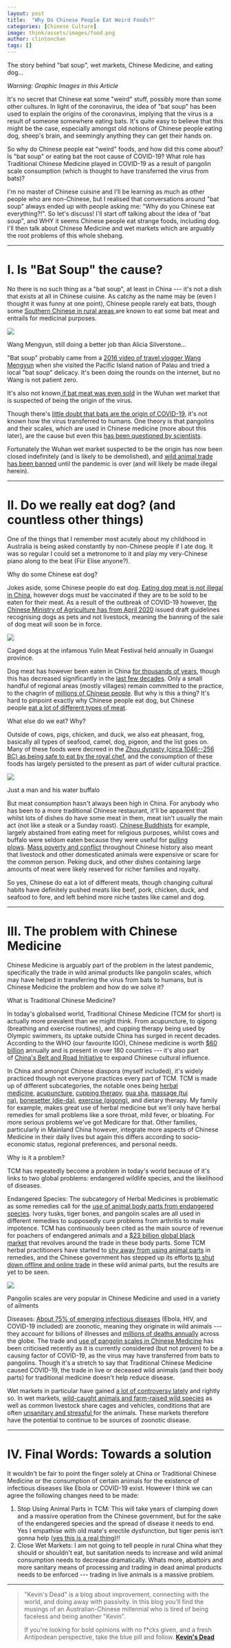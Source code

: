 ```yaml
---
layout: post
title:  "Why Do Chinese People Eat Weird Foods?"
categories: [Chinese Culture]
image: think/assets/images/food.png
author: clintonchan
tags: []
---
```


The story behind "bat soup", wet markets, Chinese Medicine, and eating dog...

*Warning: Graphic Images in this Article*

It's no secret that Chinese eat some "weird" stuff, possibly more than some other cultures. In light of the coronavirus, the idea of "bat soup" has been used to explain the origins of the coronavirus, implying that the virus is a result of someone somewhere eating bats. It's quite easy to believe that this might be the case, especially amongst old notions of Chinese people eating dog, sheep's brain, and seemingly anything they can get their hands on.

So why do Chinese people eat "weird" foods, and how did this come about? Is "bat soup" or eating bat the root cause of COVID-19? What role has Traditional Chinese Medicine played in COVID-19 as a result of pangolin scale consumption (which is thought to have transferred the virus from bats)?

I'm no master of Chinese cuisine and I'll be learning as much as other people who are non-Chinese, but I realised that conversations around "bat soup" always ended up with people asking me: "Why do you Chinese eat everything?!". So let's discuss! I'll start off talking about the idea of "bat soup", and WHY it seems Chinese people eat strange foods, including dog. I'll then talk about Chinese Medicine and wet markets which are arguably the root problems of this whole shebang.

* * * * *

I. Is "Bat Soup" the cause?
===========================

No there is no such thing as a "bat soup", at least in China --- it's not a dish that exists at all in Chinese cuisine. As catchy as the name may be (even I thought it was funny at one point), Chinese people rarely eat bats, though some [Southern Chinese in rural areas ](https://foreignpolicy.com/2020/01/27/coronavirus-covid19-dont-blame-bat-soup-for-the-virus/)are known to eat some bat meat and entrails for medicinal purposes.

![](https://miro.medium.com/max/2400/0*CAuiU0Nh9glSVdn1)

Wang Mengyun, still doing a better job than Alicia Silverstone...

"Bat soup" probably came from a [2016 video of travel vlogger Wang Mengyun](https://www.scmp.com/news/china/society/article/3047683/sorry-about-tasty-bat-chinese-online-host-apologises-travel-show) when she visited the Pacific Island nation of Palau and tried a local "bat soup" delicacy. It's been doing the rounds on the internet, but no Wang is not patient zero.

It's also not known[ if bat meat was even sold](https://foreignpolicy.com/2020/01/27/coronavirus-covid19-dont-blame-bat-soup-for-the-virus/) in the Wuhan wet market that is suspected of being the origin of the virus.

Though there's [little doubt that bats are the origin of COVID-19](https://www.nature.com/articles/d41586-020-00548-w), it's not known how the virus transferred to humans. One theory is that pangolins and their scales, which are used in Chinese medicine (more about this later), are the cause but even this [has been questioned by scientists](https://www.nature.com/articles/d41586-020-00364-2).

Fortunately the Wuhan wet market suspected to be the origin has now been closed indefinitely (and is likely to be demolished), and [wild animal trade has been banned](https://www.washingtonpost.com/world/asia_pacific/china-bans-wild-animal-trade-until-coronavirus-epidemic-eliminated/2020/01/26/0e05a964-4017-11ea-971f-4ce4f94494b4_story.html) until the pandemic is over (and will likely be made illegal herein).

* * * * *

II. Do we really eat dog? (and countless other things)
======================================================

One of the things that I remember most acutely about my childhood in Australia is being asked constantly by non-Chinese people if I ate dog. It was so regular I could set a metronome to it and play my very-Chinese piano along to the beat (Für Elise anyone?).

Why do some Chinese eat dog?

Jokes aside, some Chinese people do eat dog. [Eating dog meat is not illegal in China](http://www.moa.gov.cn/zwllm/tzgg/tz/201006/t20100606_1535917.htm), however dogs must be vaccinated if they are to be sold to be eaten for their meat. As a result of the outbreak of COVID-19 however, [the Chinese Ministry of Agriculture has from April 2020](https://www.abc.net.au/news/2020-04-10/china-reclassifies-dogs-as-pets-not-livestock/12140312) issued draft guidelines recognising dogs as pets and not livestock, meaning the banning of the sale of dog meat will soon be in force.

![](https://miro.medium.com/max/1600/0*UY9XfXE5bzkKqYr_)

Caged dogs at the infamous Yulin Meat Festival held annually in Guangxi province.

Dog meat has however been eaten in China [for thousands of years](https://www.nytimes.com/2009/09/08/science/08dogs.html), though this has decreased significantly in the [last few decades](https://www.theatlantic.com/international/archive/2014/12/to-eat-dog-or-not-to-eat-dog/384107/). Only a small handful of regional areas (mostly villages) remain committed to the practice, to the chagrin of [millions of Chinese people](https://time.com/4363824/yulin-dog-meat-festival-china-petition/). But why is this a thing? It's hard to pinpoint exactly why Chinese people eat dog, but Chinese people [eat a lot of different types of meat](https://watermark.silverchair.com/53.pdf?token=AQECAHi208BE49Ooan9kkhW_Ercy7Dm3ZL_9Cf3qfKAc485ysgAAAkwwggJIBgkqhkiG9w0BBwagggI5MIICNQIBADCCAi4GCSqGSIb3DQEHATAeBglghkgBZQMEAS4wEQQMTs36RFhF3d9FskC5AgEQgIIB_wyYskSVuLnKCHKF9cj4NQiPmLtIV3QoGQgZLLZZ3Dk1WpLIRrDV0ediQTvPTnxPt6-xBwroWf14x1hZwMTDAmfV3WyhniU5PYa-CwQ88dItsw-9DC7dZ5h-IBGBQ38Zfc7BF7iQ_Rrp5lOI30DaRGcKEQ2D5WvgXU6zUIrCuzIr1UXuOORrydATh3E453BnWR4SisWgjtoCttGEy8RSqIu4MH9MJbXtBffGjligTLeyFESNTPP0Rtd32_IaLZj-Xoscxfwg6z3WzH7YyIEElc_snFKmBLsNstR9cp_Q5j_1-IXIZdoisEZ8iJn2nwONhPfRU2Roae1ZMt9S4ck1Oxe_FaCWXmBuXJ_idij_HxyMHhieflYTBRsMrfEteAuQ6UjfKbdK8PYG-hJFFZNqfsvKerxTXBiLQDwOlGwxjucvZrgsgh6aRgHf0p2K61QtU_grE9_JpwL7nj-rwIAxVEIXOax0X1zxXJoYRqc4Zo1MiDYM-PnCMJHSq1d3R0u6ikb4u1SGkVCeeQlKhceu90oTPSFb8th96C7iA8DMV7PegEQUPNWQQBztPxk2izUDG8u5Lb3rpob23COO4zBrwccq-U1x5wdj2FjFKXQ7kflfpKGO4Ru-u2mu31b4izi3CP7jW_IthpvMM0egbDCFH6uHMo7E0VA1DDqNjhlGke4).

What else do we eat? Why?

Outside of cows, pigs, chicken, and duck, we also eat pheasant, frog, basically all types of seafood, camel, dog, pigeon, and the list goes on. Many of these foods were decreed in the [Zhou dynasty (circa 1046--256 BC) as being safe to eat by the royal chef](https://www.scmp.com/magazines/post-magazine/short-reads/article/3075756/chinas-history-eating-meat-not-so-different), and the consumption of these foods has largely persisted to the present as part of wider cultural practice.

![](https://miro.medium.com/max/2000/0*HlIK5dU2oxMv7nqV)

Just a man and his water buffalo

But meat consumption hasn't always been high in China. For anybody who has been to a more traditional Chinese restaurant, it'll be apparent that whilst lots of dishes do have some meat in them, meat isn't usually the main act (not like a steak or a Sunday roast). [Chinese Buddhists](http://www.flavorandfortune.com/dataaccess/article.php?ID=574) for example, largely abstained from eating meet for religious purposes, whilst cows and buffalo were seldom eaten because they were useful for [pulling plows](http://www.flavorandfortune.com/dataaccess/article.php?ID=574). [Mass poverty and conflict](https://www.abc.net.au/news/2017-02-04/difficulties-of-being-a-vegetarian-in-china/8229790) throughout Chinese history also meant that livestock and other domesticated animals were expensive or scare for the common person. Peking duck, and other dishes containing large amounts of meat were likely reserved for richer families and royalty.

So yes, Chinese do eat a lot of different meats, though changing cultural habits have definitely pushed meats like beef, pork, chicken, duck, and seafood to fore, and left behind more niche tastes like camel and dog.

* * * * *

III. The problem with Chinese Medicine
======================================

Chinese Medicine is arguably part of the problem in the latest pandemic, specifically the trade in wild animal products like pangolin scales, which may have helped in transferring the virus from bats to humans, but is Chinese Medicine the problem and how do we solve it?

What is Traditional Chinese Medicine?

In today's globalised world, Traditional Chinese Medicine (TCM for short) is actually more prevalent than we might think. From acupuncture, to qigong (breathing and exercise routines), and cupping therapy being used by Olympic swimmers, its uptake outside China has surged in recent decades. According to the WHO (our favourite IGO), Chinese medicine is worth [$60 billion](https://www.nationalgeographic.com/animals/reference/traditional-chinese-medicine/) annually and is present in over 180 countries --- it's also part of [China's Belt and Road Initiative](https://www.reuters.com/article/us-china-tcm/as-china-pushes-traditional-medicine-globally-illegal-wildlife-trade-flourishes-idUSKCN1R90D5) to expand Chinese cultural influence.

In China and amongst Chinese diaspora (myself included), it's widely practiced though not everyone practices every part of TCM. TCM is made up of different subcategories, the notable ones being [herbal medicine](https://en.wikipedia.org/wiki/Chinese_herbology), [acupuncture](https://en.wikipedia.org/wiki/Acupuncture), [cupping therapy](https://en.wikipedia.org/wiki/Cupping_therapy), [gua sha](https://en.wikipedia.org/wiki/Gua_sha), [massage (tui na)](https://en.wikipedia.org/wiki/Tui_na), [bonesetter (die-da)](https://en.wikipedia.org/wiki/Die-da), [exercise (qigong)](https://en.wikipedia.org/wiki/Qigong), and dietary therapy. My family for example, makes great use of herbal medicine but we'll only have herbal remedies for small problems like a sore throat, mild fever, or bloating. For more serious problems we've got Medicare for that. Other families, particularly in Mainland China however, integrate more aspects of Chinese Medicine in their daily lives but again this differs according to socio-economic status, regional preferences, and personal needs.

Why is it a problem?

TCM has repeatedly become a problem in today's world because of it's links to two global problems: endangered wildlife species, and the likelihood of diseases.

Endangered Species: The subcategory of Herbal Medicines is problematic as some remedies call for the [use of animal body parts from endangered species](https://www.nationalgeographic.com/animals/reference/traditional-chinese-medicine/). Ivory tusks, tiger bones, and pangolin scales are all used in different remedies to supposedly cure problems from arthritis to male impotence. TCM has continuously been cited as the main source of revenue for poachers of endangered animals and a [$23 billion global black market](https://www.nationalgeographic.com/animals/2018/11/poaching-tigers-bears-bile-farming-book-talk/) that revolves around the trade in these body parts. Some TCM herbal practitioners have started to [shy away from using animal parts](https://www.nationalgeographic.com/animals/reference/traditional-chinese-medicine/) in remedies, and the Chinese government has stepped up its efforts [to shut down offline and online trade](https://www.aljazeera.com/news/2020/03/illegal-wildlife-trade-online-china-shuts-markets-200324040543868.html) in these wild animal parts, but the results are yet to be seen.

![](https://miro.medium.com/max/2880/0*KZKQDORtKwsIdrcv.jpg)

Pangolin scales are very popular in Chinese Medicine and used in a variety of ailments

Diseases: [About 75% of emerging infectious diseases](http://dx.doi.org/10.1371/journal.pntd.0003257) (Ebola, HIV, and COVID-19 included) are zoonotic, meaning they originate in wild animals --- they account for billions of illnesses and [millions of deaths annually](https://www.scientificamerican.com/article/global-infections-by-the-numbers/) across the globe. The trade and [use of pangolin scales in Chinese Medicine](https://www.nature.com/articles/d41586-020-00364-2) has been criticised recently as it is currently considered (but not proven) to be a causing factor of COVID-19, as the virus may have transferred from bats to pangolins. Though it's a stretch to say that Traditional Chinese Medicine caused COVID-19, the trade in live or deceased wild animals (and their body parts) for traditional medicine doesn't help reduce disease.

Wet markets in particular have gained [a lot of controversy lately](https://theconversation.com/the-new-coronavirus-emerged-from-the-global-wildlife-trade-and-may-be-devastating-enough-to-end-it-133333) and rightly so. In wet markets, [wild-caught animals and farm-raised wild species](https://theconversation.com/the-new-coronavirus-emerged-from-the-global-wildlife-trade-and-may-be-devastating-enough-to-end-it-133333) as well as common livestock share cages and vehicles, conditions that are often [unsanitary and stressful ](https://theconversation.com/the-new-coronavirus-emerged-from-the-global-wildlife-trade-and-may-be-devastating-enough-to-end-it-133333)for the animals. These markets therefore have the potential to continue to be sources of zoonotic disease.

* * * * *

IV. Final Words: Towards a solution
===================================

It wouldn't be fair to point the finger solely at China or Traditional Chinese Medicine or the consumption of certain animals for the existence of infectious diseases like Ebola or COVID-19 exist. However I think we can agree the following changes need to be made:

1.  Stop Using Animal Parts in TCM: This will take years of clamping down and a massive operation from the Chinese government, but for the sake of the endangered species and the spread of disease it needs to end. Yes I empathise with old mate's erectile dysfunction, but tiger penis isn't gonna help ([yes this is a real thing](https://blog.nationalgeographic.org/2014/04/29/tigers-in-traditional-chinese-medicine-a-universal-apothecary/))!!
2.  Close Wet Markets: I am not going to tell people in rural China what they should or shouldn't eat, but sanitation needs to increase and wild animal consumption needs to decrease dramatically. Whats more, abattoirs and more sanitary means of processing and trading in dead animal products needs to be enforced --- trading in live animals is a massive problem.

* * * * *

> "Kevin's Dead" is a blog about improvement, connecting with the world, and doing away with passivity. In this blog you'll find the musings of an Australian-Chinese millennial who is tired of being faceless and being another "Kevin".
>
> If you're looking for bold opinions with no f*cks given, and a fresh Antipodean perspective, take the blue pill and follow.
**[Kevin's Dead](https://medium.com/kevins-dead)**
